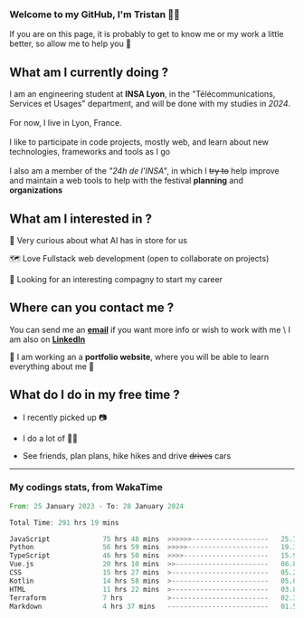 ### Welcome to my GitHub, I'm Tristan 👨‍💻

If you are on this page, it is probably to get to know me or my work a little better, so allow me to help you 💁

## What am I currently doing ?

I am an engineering student at **INSA Lyon**, in the "Télécommunications, Services et Usages" department, and will be done with my studies in *2024*. \
\
For now, I live in Lyon, France. \
\
I like to participate in code projects, mostly web, and learn about new technologies, frameworks and tools as I go
\
\
I also am a member of the *"24h de l'INSA"*, in which I ~~try to~~  help improve and maintain a web tools to help with the festival **planning** and **organizations**

## What am I interested in ?
   
   🤖 Very curious about what AI has in store for us
   
   🗺️ Love Fullstack web development (open to collaborate on projects)

   🤔 Looking for an interesting compagny to start my career

## Where can you contact me ?

You can send me an **[email](mailto:tristan.dve@gmail.com)** if you want more info or wish to work with me \\
I am also on **[LinkedIn](https://www.linkedin.com/in/tristan-devin/)**

🚧 I am working an a **portfolio website**, where you will be able to learn everything about me 🚧

## What do I do in my free time ?

 - I recently picked up 📷
   
 - I do a lot of 🧗‍♂️
   
 - See friends, plan plans, hike hikes and drive ~~drives~~ cars

---
### My codings stats, from WakaTime

<!--START_SECTION:waka-->

```rust
From: 25 January 2023 - To: 28 January 2024

Total Time: 291 hrs 19 mins

JavaScript             75 hrs 48 mins  >>>>>>-------------------   25.76 %
Python                 56 hrs 59 mins  >>>>>--------------------   19.37 %
TypeScript             46 hrs 50 mins  >>>>---------------------   15.91 %
Vue.js                 20 hrs 10 mins  >>-----------------------   06.85 %
CSS                    15 hrs 27 mins  >------------------------   05.25 %
Kotlin                 14 hrs 58 mins  >------------------------   05.09 %
HTML                   11 hrs 22 mins  >------------------------   03.87 %
Terraform              7 hrs           >------------------------   02.38 %
Markdown               4 hrs 37 mins   -------------------------   01.57 %
```

<!--END_SECTION:waka-->
